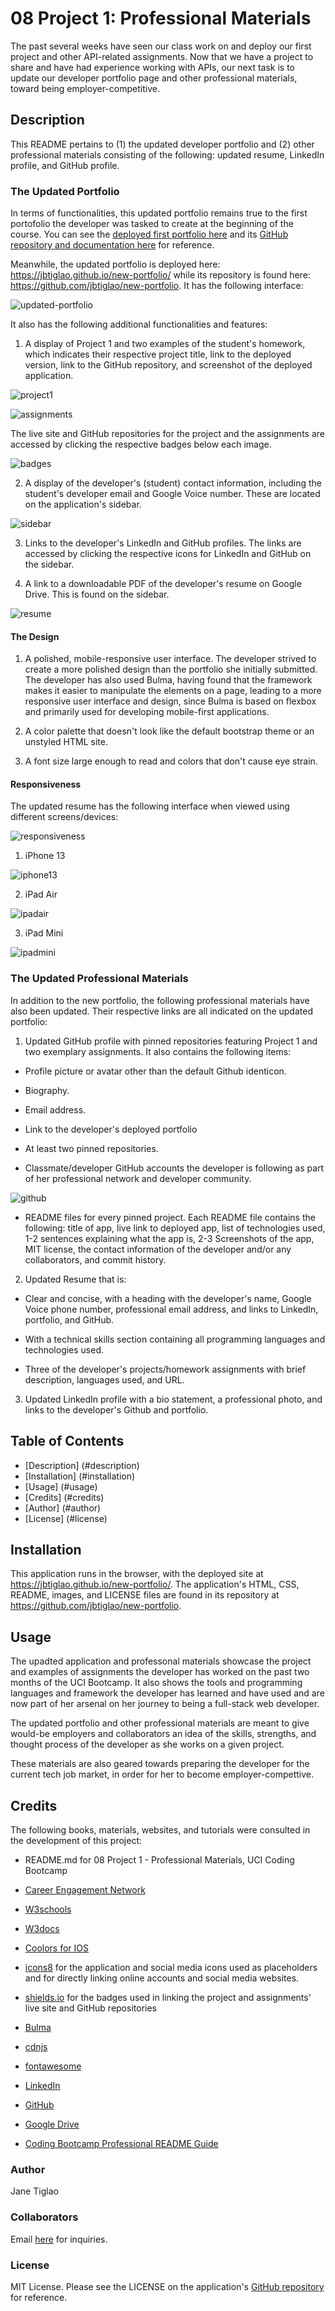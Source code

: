 # 08 Project 1: Professional Materials

The past several weeks have seen our class work on and deploy our first project and other API-related assignments. Now that we have a project to share and have had experience working with APIs, our next task is to update our developer portfolio page and other professional materials, toward being employer-competitive.

## Description

This README pertains to (1) the updated developer portfolio and (2) other professional materials consisting of the following: updated resume, LinkedIn profile, and GitHub profile.

### The Updated Portfolio
In terms of functionalities, this updated portfolio remains true to the first portofolio the developer was tasked to create at the beginning of the course. You can see the [deployed first portfolio here](https://jbtiglao.github.io/portfolio/) and its [GitHub repository and documentation here](https://github.com/jbtiglao/portfolio) for reference.

Meanwhile, the updated portfolio is deployed here: https://jbtiglao.github.io/new-portfolio/ while its repository is found here: https://github.com/jbtiglao/new-portfolio. It has the following interface:

![updated-portfolio](/assets/images/pic1_interface.png)

It also has the following additional functionalities and features:

1. A display of Project 1 and two examples of the student's homework, which indicates their respective project title, link to the deployed version, link to the GitHub repository, and screenshot of the deployed application. 

![project1](/assets/images/pic2_project.png)

![assignments](/assets/images/pic3_assignments.png)

The live site and GitHub repositories for the project and the assignments are accessed by clicking the respective badges below each image. 

![badges](/assets/images/pic4_badges.png)

2. A display of the developer's (student) contact information, including the student's developer email and Google Voice number. These are located on the application's sidebar.

![sidebar](/assets/images/pic5_sidebar.png)

3. Links to the developer's LinkedIn and GitHub profiles. The links are accessed by clicking the respective icons for LinkedIn and GitHub on the sidebar.

4. A link to a downloadable PDF of the developer's resume on Google Drive. This is found on the sidebar.

![resume](/assets/images/pic6_resumelink.png)

#### The Design

1. A polished, mobile-responsive user interface. The developer strived to create a more polished design than the portfolio she initially submitted. The developer has also used Bulma, having found that the framework makes it easier to manipulate the elements on a page, leading to a more responsive user interface and design, since Bulma is based on flexbox and primarily used for developing mobile-first applications.

2. A color palette that doesn't look like the default bootstrap theme or an unstyled HTML site.

3. A font size large enough to read and colors that don't cause eye strain.


#### Responsiveness

The updated resume has the following interface when viewed using different screens/devices:

![responsiveness](/assets/images/pic8_responsiveness.png)

1. iPhone 13

![iphone13](/assets/images/pic9_iphone.png)


2. iPad Air

![ipadair](/assets/images/pic10_ipadair.png)


3. iPad Mini

![ipadmini](/assets/images/pic11_ipadmini.png)


### The Updated Professional Materials

In addition to the new portfolio, the following professional materials have also been updated. Their respective links are all indicated on the updated portfolio:

1. Updated GitHub profile with pinned repositories featuring Project 1 and two exemplary assignments. It also contains the following items: 

*	Profile picture or avatar other than the default Github identicon. 

*	Biography.

* 	Email address. 

*	Link to the developer's deployed portfolio

*	At least two pinned repositories.

*	Classmate/developer GitHub accounts the developer is following as part of her professional network and developer community. 

![github](/assets/images/pic7_github.png)

*	README files for every pinned project. Each README file contains the following: title of app, live link to deployed app, list of technologies used, 1-2 sentences explaining what the app is, 2-3 Screenshots of the app, MIT license, the contact information of the developer and/or any collaborators, and commit history.

2. Updated Resume that is:
*	Clear and concise, with a heading with the developer's name, Google Voice phone number, professional email address, and links to LinkedIn, portfolio, and GitHub. 

*	With a technical skills section containing all programming languages and technologies used.

*	Three of the developer's projects/homework assignments with brief description, languages used, and URL.


3. Updated LinkedIn profile with a bio statement, a professional photo, and links to the developer's Github and portfolio.

## Table of Contents

- [Description] (#description)
- [Installation] (#installation)
- [Usage] (#usage)
- [Credits] (#credits)
- [Author] (#author)
- [License] (#license)


## Installation

This application runs in the browser, with the deployed site at  https://jbtiglao.github.io/new-portfolio/. The application's HTML, CSS, README, images, and LICENSE files are found in its repository at https://github.com/jbtiglao/new-portfolio. 

## Usage

The upadted application and professonal materials showcase the project and examples of assignments the developer has worked on the past two months of the UCI Bootcamp. It also shows the tools and programming languages and framework the developer has learned and have used and are now part of her arsenal on her journey to being a full-stack web developer.

The updated portfolio and other professional materials are meant to give would-be employers and collaborators an idea of the skills, strengths, and thought process of the developer as she works on a given project.

These materials are also geared towards preparing the developer for the current tech job market, in order for her to become employer-compettive. 

## Credits

The following books, materials, websites, and tutorials were consulted in the development of this project:

- README.md for 08 Project 1 - Professional Materials, UCI Coding Bootcamp 

- [Career Engagement Network](https://careernetwork.2u.com/)

- [W3schools](https://www.w3schools.com)

- [W3docs](https://www.w3docs.com)

- [Coolors for IOS](https://www.coolors.co)

- [icons8](https://icons8.com/) for the application and social media icons used as placeholders and for directly linking online accounts and social media websites.

- [shields.io](https://shields.io/) for the badges used in linking the project and assignments' live site and GitHub repositories

- [Bulma](https://bulma.io/)

- [cdnjs](https://cdnjs.com)

- [fontawesome](https://fontawesome.com/)

- [LinkedIn](https://www.linkedin.com)

- [GitHub](https://www.github.com)

- [Google Drive](https://www.drive.google.com)

- [Coding Bootcamp Professional README Guide](httpss://coding-boot-camp.github.io/full-stack/github/professional-readme-guide)

### Author
Jane Tiglao

### Collaborators
Email [here](janeytiglao@gmail.com) for inquiries. 

### License
MIT License. Please see the LICENSE on the application's [GitHub repository](https://github.com/jbtiglao/new-portfolio) for reference. 

